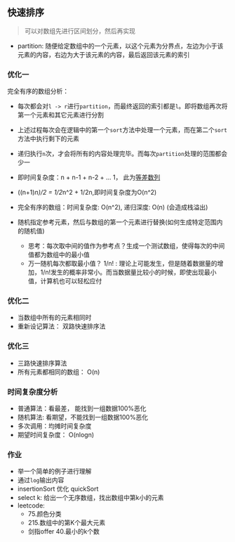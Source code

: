 ## 快速排序

> 可以对数组先进行区间划分，然后再实现

* partition: 随便给定数组中的一个元素，以这个元素为分界点，左边为小于该元素的内容，右边为大于该元素的内容，最后返回该元素的索引

### 优化一

完全有序的数组分析：

* 每次都会对`l -> r`进行`partition`，而最终返回的索引都是`l`。即将数组再次将第一个元素和其它元素进行分割
* 上述过程每次会在逻辑中的第一个`sort`方法中处理一个元素，而在第二个`sort`方法中执行剩下的元素
* 递归执行`n`次，才会将所有的内容处理完毕。而每次`partition`处理的范围都会少一
* 即时间复杂度：n + n-1 + n-2 + ... 1， 此为[等差数列](https://zh.wikipedia.org/wiki/%E7%AD%89%E5%B7%AE%E6%95%B0%E5%88%97)
* ((n+1)*n)/2 = 1/2*n^2 + 1/2n,即时间复杂度为O(n^2)


* 完全有序的数组：时间复杂度: O(n^2), 递归深度: O(n) (会造成栈溢出)
* 随机指定参考元素，然后与数组的第一个元素进行替换(如何生成特定范围内的随机值)
  * 思考：每次取中间的值作为参考点？生成一个测试数组，使得每次的中间值都为数组中的最小值
  * 万一随机每次都取最小值？ 1/n! : 理论上可能发生，但是随着数据量的增加，1/n!发生的概率非常小。而当数据量比较小的时候，即使出现最小值，计算机也可以轻松应付

### 优化二

* 当数组中所有的元素相同时
* 重新设记算法： 双路快速排序法

### 优化三

* 三路快速排序算法
* 所有元素都相同的数组： O(n)

### 时间复杂度分析

* 普通算法：看最差， 能找到一组数据100%恶化
* 随机算法: 看期望，不能找到一组数据100%恶化
* 多次调用：均摊时间复杂度
* 期望时间复杂度： O(nlogn)

### 作业

* 举一个简单的例子进行理解
* 通过`log`输出内容
* insertionSort 优化 quickSort
* select k: 给出一个无序数组，找出数组中第k小的元素
* leetcode:
  * 75.颜色分类
  * 215.数组中的第K个最大元素
  * 剑指offer 40.最小的k个数
